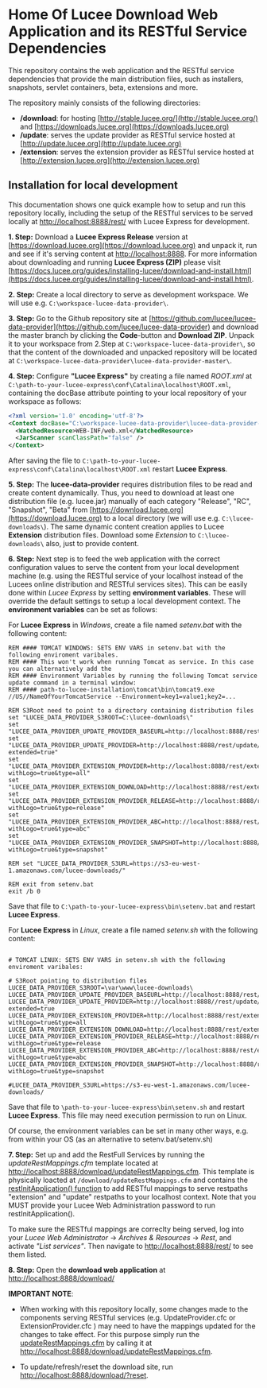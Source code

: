 # Home Of Lucee Download Web Application and its RESTful Service Dependencies

This repository contains the web application and the RESTful service dependencies that provide the main distribution files, such as installers, snapshots, servlet containers, beta, extensions and more.

The repository mainly consists of the following directories:

- **/download**: for hosting [http://stable.lucee.org/](http://stable.lucee.org/) and [https://downloads.lucee.org](https://downloads.lucee.org)
- **/update**: serves the update provider as RESTful service hosted at [http://update.lucee.org](http://update.lucee.org)
- **/extension**: serves the extension provider as RESTful service hosted at [http://extension.lucee.org](http://extension.lucee.org)

## Installation for local development

This documentation shows one quick example how to setup and run this repository locally, including the setup of the RESTful services to be served locally at [http://localhost:8888/rest/](http://localhost:8888/rest/) with Lucee Express for development.  

**1. Step:** Download a **Lucee Express Release** version at [https://download.lucee.org](https://download.lucee.org) and unpack it, run and see if it's serving content at [http://localhost:8888](http://localhost:8888). For more information about downloading and running **Lucee Express (ZIP)** please visit [https://docs.lucee.org/guides/installing-lucee/download-and-install.html](https://docs.lucee.org/guides/installing-lucee/download-and-install.html).

**2. Step:** Create a local directory to serve as development workspace. We will use e.g. `C:\workspace-lucee-data-provider\`.

**3. Step:** Go to the Github repository site at [https://github.com/lucee/lucee-data-provider](https://github.com/lucee/lucee-data-provider) and download the master branch by clicking the **Code**-button and **Download ZIP**. Unpack it to your workspace from 2.Step at `C:\workspace-lucee-data-provider\`, so that the content of the downloaded and unpacked repository will be located at `C:\workspace-lucee-data-provider\lucee-data-provider-master\`.

**4. Step:** Configure **"Lucee Express"** by creating a file named *ROOT.xml* at `C:\path-to-your-lucee-express\conf\Catalina\localhost\ROOT.xml`, containing the docBase attribute pointing to your local repository of your workspace as follows:

```xml
<?xml version='1.0' encoding='utf-8'?>
<Context docBase="C:\workspace-lucee-data-provider\lucee-data-provider-master\">
  <WatchedResource>WEB-INF/web.xml</WatchedResource>
  <JarScanner scanClassPath="false" />
</Context>
```

After saving the file to `C:\path-to-your-lucee-express\conf\Catalina\localhost\ROOT.xml` restart **Lucee Express**.

**5. Step:** The **lucee-data-provider** requires distribution files to be read and create content dynamically. Thus, you need to download at least one distribution file (e.g. lucee.jar) manually of each category "Release", "RC", "Snapshot", "Beta" from [https://download.lucee.org](https://download.lucee.org) to a local directory (we will use e.g. `C:\lucee-downloads\`). The same dynamic content creation applies to Lucee **Extension** distribution files. Download some *Extension* to `C:\lucee-downloads\` also, just to provide content.

**6. Step:** Next step is to feed the web application with the correct configuration values to serve the content from your local development machine (e.g. using the RESTful service of your localhost instead of the Lucees online distribution and RESTful services sites). This can be easily done within *Lucee Express* by setting **environment variables**. These will override the default settings to setup a local development context. The **environment variables** can be set as follows:

For **Lucee Express** in *Windows*, create a file named *setenv.bat*  with the following content:

```
REM #### TOMCAT WINDOWS: SETS ENV VARS in setenv.bat with the following enviroment varibales.
REM #### This won't work when running Tomcat as service. In this case you can alternatively add the 
REM #### Environment Variables by running the following Tomcat service update command in a terminal window: 
REM #### path-to-lucee-installation\tomcat\bin\tomcat9.exe //US//NameOfYourTomcatService --Environment=key1=value1;key2=...

REM S3Root need to point to a directory containing distribution files
set "LUCEE_DATA_PROVIDER_S3ROOT=C:\lucee-downloads\"
set "LUCEE_DATA_PROVIDER_UPDATE_PROVIDER_BASEURL=http://localhost:8888/rest/update/provider/"
set "LUCEE_DATA_PROVIDER_UPDATE_PROVIDER=http://localhost:8888/rest/update/provider/list?extended=true"
set "LUCEE_DATA_PROVIDER_EXTENSION_PROVIDER=http://localhost:8888/rest/extension/provider/info?withLogo=true&type=all"
set "LUCEE_DATA_PROVIDER_EXTENSION_DOWNLOAD=http://localhost:8888/rest/extension/provider/{type}/{id}"
set "LUCEE_DATA_PROVIDER_EXTENSION_PROVIDER_RELEASE=http://localhost:8888/rest/extension/provider/info?withLogo=true&type=release"
set "LUCEE_DATA_PROVIDER_EXTENSION_PROVIDER_ABC=http://localhost:8888/rest/extension/provider/info?withLogo=true&type=abc"
set "LUCEE_DATA_PROVIDER_EXTENSION_PROVIDER_SNAPSHOT=http://localhost:8888/rest/extension/provider/info?withLogo=true&type=snapshot"

REM set "LUCEE_DATA_PROVIDER_S3URL=https://s3-eu-west-1.amazonaws.com/lucee-downloads/"

REM exit from setenv.bat
exit /b 0

```

Save that file to `C:\path-to-your-lucee-express\bin\setenv.bat` and restart **Lucee Express**.

For **Lucee Express** in *Linux*, create a file named *setenv.sh*  with the following content:

```

# TOMCAT LINUX: SETS ENV VARS in setenv.sh with the following enviroment varibales:

# S3Root pointing to distribution files
LUCEE_DATA_PROVIDER_S3ROOT=\var\www\lucee-downloads\
LUCEE_DATA_PROVIDER_UPDATE_PROVIDER_BASEURL=http://localhost:8888/rest/update/provider/
LUCEE_DATA_PROVIDER_UPDATE_PROVIDER=http://localhost:8888//rest/update/provider/list?extended=true
LUCEE_DATA_PROVIDER_EXTENSION_PROVIDER=http://localhost:8888/rest/extension/provider/info?withLogo=true&type=all
LUCEE_DATA_PROVIDER_EXTENSION_DOWNLOAD=http://localhost:8888/rest/extension/provider/{type}/{id}
LUCEE_DATA_PROVIDER_EXTENSION_PROVIDER_RELEASE=http://localhost:8888/rest/extension/provider/info?withLogo=true&type=release
LUCEE_DATA_PROVIDER_EXTENSION_PROVIDER_ABC=http://localhost:8888/rest/extension/provider/info?withLogo=true&type=abc
LUCEE_DATA_PROVIDER_EXTENSION_PROVIDER_SNAPSHOT=http://localhost:8888/rest/extension/provider/info?withLogo=true&type=snapshot

#LUCEE_DATA_PROVIDER_S3URL=https://s3-eu-west-1.amazonaws.com/lucee-downloads/

```

Save that file to `\path-to-your-lucee-express\bin\setenv.sh` and restart **Lucee Express**. This file may need execution permission to run on Linux.

Of course, the environment variables can be set in many other ways, e.g. from within your OS (as an alternative to setenv.bat/setenv.sh)

**7. Step:** Set up and add the RestFull Services by running the *updateRestMappings.cfm* template located at [http://localhost:8888/download/updateRestMappings.cfm](http://localhost:8888/download/updateRestMappings.cfm). This template is physically loacted at `/download/updateRestMappings.cfm` and contains the [restInitApplication() function](https://docs.lucee.org/reference/functions/restinitapplication.html) to add RESTful mappings to serve restpaths "extension" and "update" restpaths to your localhost context. Note that you MUST provide your Lucee Web Administration password to run restInitApplication().

To make sure the RESTful mappings are correclty being served, log into your *Lucee Web Administrator* -&gt; *Archives & Resources* -&gt; *Rest*, and activate *"List services"*. Then navigate to [http://localhost:8888/rest/](http://localhost:8888/rest/) to see them listed.

**8. Step:** Open the **download web application** at  [http://localhost:8888/download/](http://localhost:8888/download/)

**IMPORTANT NOTE**: 

- When working with this repository locally, some changes made to the components serving RESTful services (e.g. UpdateProvider.cfc or ExtensionProvider.cfc ) may need to have the mappings updated for the changes to take effect. For this purpose simply run the [updateRestMappings.cfm](https://github.com/andreasRu/lucee-data-provider/blob/patch-andreasru/download/updateRestMappings.cfm) by calling it at [http://localhost:8888/download/updateRestMappings.cfm](http://localhost:8888/download/updateRestMappings.cfm).

- To update/refresh/reset the download site, run [http://localhost:8888/download/?reset](http://localhost:8888/download/?reset).
